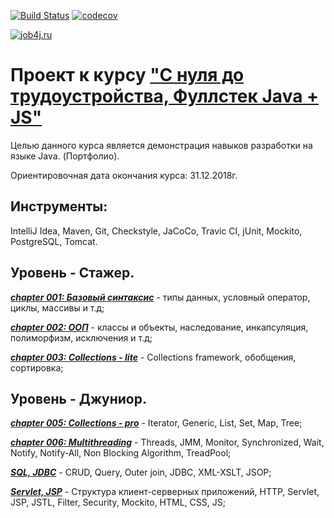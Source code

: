 [![Build Status](https://travis-ci.org/alekseyponkin/aponkin.svg?branch=master)](https://travis-ci.org/alekseyponkin/aponkin)
[![codecov](https://codecov.io/gh/alekseyponkin/aponkin/branch/master/graph/badge.svg)](https://codecov.io/gh/alekseyponkin/aponkin)

[logo]: https://job4j.ru/img/logo.png
[job4j]: http://job4j.ru/
[![job4j.ru][logo]][job4j]

# Проект к курсу ["С нуля до трудоустройства, Фуллстек Java + JS"](https://job4j.ru/courses/java_with_zero_to_job.html)

Целью данного курса является демонстрация навыков разработки на языке Java. (Портфолио).

Ориентировочная дата окончания курса: 31.12.2018г.

## Инструменты:
 IntelliJ Idea, Maven, Git, Сheckstyle, JaCoCo, Travic CI, jUnit, Mockito, PostgreSQL, Tomcat.

## Уровень - Стажер.

***[chapter 001: Базовый синтаксис](https://github.com/alekseyponkin/aponkin/tree/master/chapter_001/src/main/java/ru/job4j)*** - типы данных, условный оператор, циклы, массивы и т.д;

***[chapter 002: ООП](https://github.com/alekseyponkin/aponkin/tree/master/chapter_002/src/main/java/ru/job4j)*** - классы и объекты, наследование, инкапсуляция, полиморфизм, исключения и т.д;

***[chapter 003: Collections - lite](https://github.com/alekseyponkin/aponkin/tree/master/chapter_003/src/main/java/ru/job4j)*** - Collections framework, обобщения, сортировка;

## Уровень - Джуниор.

***[chapter 005: Collections - pro](https://github.com/alekseyponkin/aponkin/tree/master/chapter_005/src/main/java/ru/job4j)*** - Iterator, Generic, List, Set, Map, Tree;

***[chapter 006: Multithreading](https://github.com/alekseyponkin/aponkin/tree/master/chapter_006/src/main/java/ru/job4j)*** - Threads, JMM, Monitor, Synchronized, Wait, Notify, Notify-All, Non Blocking Algorithm, TreadPool;

***[SQL, JDBC](https://github.com/alekseyponkin/aponkin/tree/master/SQL_JDBC/src/main/java/ru/job4j)*** - CRUD, Query, Outer join, JDBC, XML-XSLT, JSOP;

***[Servlet, JSP](https://github.com/alekseyponkin/aponkin/tree/master/Servlet_JSP/src/main)*** - Структура клиент-серверных приложений, HTTP, Servlet, JSP, JSTL, Filter, Security, Mockito, HTML, CSS, JS;
